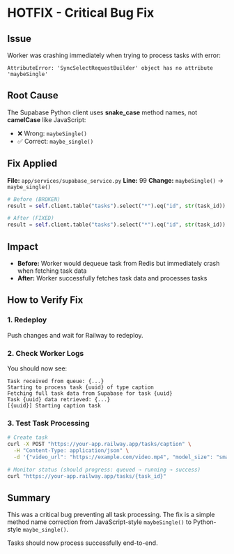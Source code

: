 # HOTFIX - Critical Bug Fix

## Issue
Worker was crashing immediately when trying to process tasks with error:
```
AttributeError: 'SyncSelectRequestBuilder' object has no attribute 'maybeSingle'
```

## Root Cause
The Supabase Python client uses **snake_case** method names, not **camelCase** like JavaScript:
- ❌ Wrong: `maybeSingle()`
- ✅ Correct: `maybe_single()`

## Fix Applied
**File:** `app/services/supabase_service.py`
**Line:** 99
**Change:** `maybeSingle()` → `maybe_single()`

```python
# Before (BROKEN)
result = self.client.table("tasks").select("*").eq("id", str(task_id)).maybeSingle().execute()

# After (FIXED)
result = self.client.table("tasks").select("*").eq("id", str(task_id)).maybe_single().execute()
```

## Impact
- **Before:** Worker would dequeue task from Redis but immediately crash when fetching task data
- **After:** Worker successfully fetches task data and processes tasks

## How to Verify Fix

### 1. Redeploy
Push changes and wait for Railway to redeploy.

### 2. Check Worker Logs
You should now see:
```
Task received from queue: {...}
Starting to process task {uuid} of type caption
Fetching full task data from Supabase for task {uuid}
Task {uuid} data retrieved: {...}
[{uuid}] Starting caption task
```

### 3. Test Task Processing
```bash
# Create task
curl -X POST "https://your-app.railway.app/tasks/caption" \
  -H "Content-Type: application/json" \
  -d '{"video_url": "https://example.com/video.mp4", "model_size": "small"}'

# Monitor status (should progress: queued → running → success)
curl "https://your-app.railway.app/tasks/{task_id}"
```

## Summary
This was a critical bug preventing all task processing. The fix is a simple method name correction from JavaScript-style `maybeSingle()` to Python-style `maybe_single()`.

Tasks should now process successfully end-to-end.
